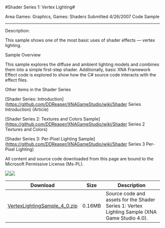 #Shader Series 1: Vertex Lighting#

Area
Games: Graphics, Games: Shaders
Submitted
4/26/2007
Code Sample

---

Description:

This sample shows one of the most basic uses of shader effects — vertex lighting.

Sample Overview

This sample explores the diffuse and ambient lighting models and combines them into a simple first-step shader. Additionally, basic XNA Framework Effect code is explored to show how the C# source code interacts with the effect files.

Other items in the Shader Series

[Shader Series: Introduction](https://github.com/DDReaper/XNAGameStudio/wiki/Shader Series Introduction) (Article)

[Shader Series 2: Textures and Colors Sample](https://github.com/DDReaper/XNAGameStudio/wiki/Shader Series 2 Textures and Colors)

[Shader Series 3: Per-Pixel Lighting Sample](https://github.com/DDReaper/XNAGameStudio/wiki/Shader Series 3 Per-Pixel Lighting)



All content and source code downloaded from this page are bound to the Microsoft Permissive License (Ms-PL).

![](https://github.com/DDReaper/XNAGameStudio/blob/master/Images/XNA_Shader1_VertexLighting_01_small.jpg)![](https://github.com/DDReaper/XNAGameStudio/blob/master/Images/XNA_Shader1_VertexLighting_02_small.jpg)
	
Download | Size | Description
---|---|---|
[VertexLightingSample_4_0.zip](https://github.com/DDReaper/XNAGameStudio/blob/master/Samples/VertexLightingSample_4_0.zip?raw=true) | 0.16MB | Source code and assets for the Shader Series 1: Vertex Lighting Sample (XNA Game Studio 4.0). 